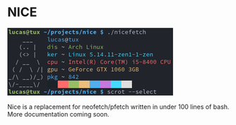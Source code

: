# NICE 

![Example Config](exampleconfig.png)

Nice is a replacement for neofetch/pfetch written in under 100 lines of bash.  
More documentation coming soon.
